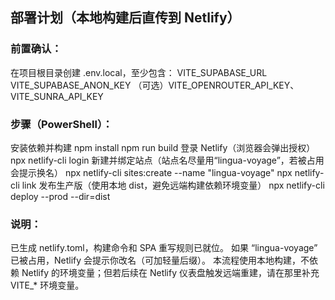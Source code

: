 ## 部署计划（本地构建后直传到 Netlify）
### 前置确认：
在项目根目录创建 .env.local，至少包含：
    VITE_SUPABASE_URL
    VITE_SUPABASE_ANON_KEY
    （可选）VITE_OPENROUTER_API_KEY、VITE_SUNRA_API_KEY

### 步骤（PowerShell）：
安装依赖并构建
    npm install
    npm run build
登录 Netlify（浏览器会弹出授权）
    npx netlify-cli login
新建并绑定站点（站点名尽量用“lingua-voyage”，若被占用会提示换名）
    npx netlify-cli sites:create --name "lingua-voyage"
    npx netlify-cli link
发布生产版（使用本地 dist，避免远端构建依赖环境变量）
    npx netlify-cli deploy --prod --dir=dist

### 说明：
已生成 netlify.toml，构建命令和 SPA 重写规则已就位。
如果 “lingua-voyage” 已被占用，Netlify 会提示你改名（可加轻量后缀）。
本流程使用本地构建，不依赖 Netlify 的环境变量；但若后续在 Netlify 仪表盘触发远端重建，请在那里补充 VITE_* 环境变量。